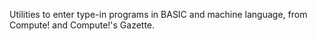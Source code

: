 Utilities to enter type-in programs in BASIC and machine language, from Compute! and Compute!'s Gazette.
